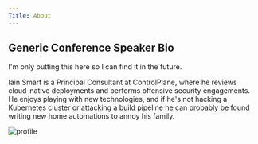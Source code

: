 ```yaml
---
Title: About
---
```



## Generic Conference Speaker Bio

I'm only putting this here so I can find it in the future.

Iain Smart is a Principal Consultant at ControlPlane, where he reviews cloud-native deployments and performs offensive security engagements. He enjoys playing with new technologies, and if he's not hacking a Kubernetes cluster or attacking a build pipeline he can probably be found writing new home automations to annoy his family.

![profile](https://gravatar.com/avatar/f6e5a1c7315e8207b7bcd3f8adc1a310?size=256&cache=1717078792539?size=512) 
